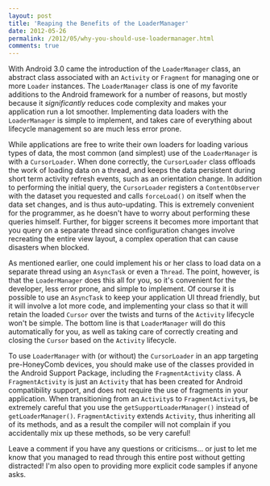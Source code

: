 ```yaml
---
layout: post
title: 'Reaping the Benefits of the LoaderManager'
date: 2012-05-26
permalink: /2012/05/why-you-should-use-loadermanager.html
comments: true
---
```

With Android 3.0 came the introduction of the `LoaderManager` class, an abstract
class associated with an `Activity` or `Fragment` for managing one or
more `Loader` instances. The `LoaderManager` class is one of my favorite
additions to the Android framework for a number of reasons, but mostly because it _significantly_
reduces code complexity and makes your application run a lot smoother. Implementing data loaders
with the `LoaderManager` is simple to implement, and takes care of everything about
lifecycle management so are much less error prone.

<!--more-->

While applications are free to write their own loaders for loading various types of data, the
most common (and simplest) use of the `LoaderManager` is with a `CursorLoader`.
When done correctly, the `CursorLoader` class offloads the work of loading data on a thread,
and keeps the data persistent during short term activity refresh events, such as an orientation change.
In addition to performing the initial query, the `CursorLoader` registers a
`ContentObserver` with the dataset you requested and calls `forceLoad()`
on itself when the data set changes, and is thus auto-updating. This is extremely convenient for
the programmer, as he doesn't have to worry about performing these queries himself. Further,
for bigger screens it becomes more important that you query on a separate thread since configuration
changes involve recreating the entire view layout, a complex operation that can cause disasters
when blocked.

As mentioned earlier, one could implement his or her class to load data on a separate
thread using an `AsyncTask` or even a `Thread`.
The point, however, is that the `LoaderManager` does this all for you, so
it's convenient for the developer, less error prone, and simple to implement. Of course
it is possible to use an `AsyncTask` to keep your application UI thread friendly,
but it will involve a lot more code, and implementing your class so that it will retain the
loaded `Cursor` over the twists and turns of the `Activity` lifecycle
won't be simple. The bottom line is that `LoaderManager` will do this automatically
for you, as well as taking care of correctly creating and closing the `Cursor`
based on the `Activity` lifecycle.

To use `LoaderManager` with (or without) the `CursorLoader`
in an app targeting pre-HoneyComb devices, you should make use of the classes provided
in the Android Support Package, including the `FragmentActivity` class. A
`FragmentActivity` is just an `Activity` that has been created
for Android compatibility support, and does not require the use of fragments in your
application. When transitioning from an `Activity`s to `FragmentActivity`s,
be extremely careful that you use the `getSupportLoaderManager()` instead of
`getLoaderManager()`. `FragmentActivity` extends `Activity`,
thus inheriting all of its methods, and as a result the compiler will not complain if you
accidentally mix up these methods, so be very careful!

<p>Leave a comment if you have any questions or criticisms... or just to let me know
that you managed to read through this entire post without getting distracted! I'm also
open to providing more explicit code samples if anyone asks.